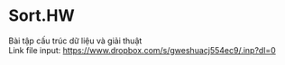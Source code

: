 # Sort.HW
Bài tập cấu trúc dữ liệu và giải thuật<br>
Link file input: https://www.dropbox.com/s/gweshuacj554ec9/.inp?dl=0
